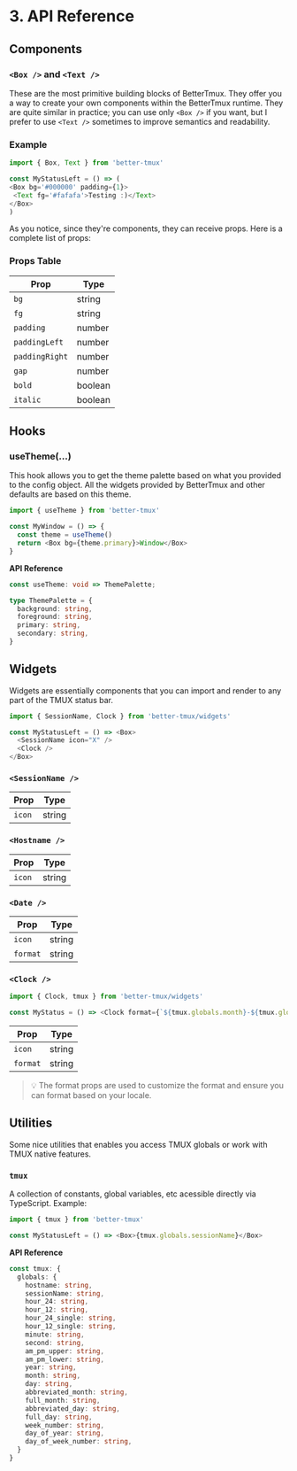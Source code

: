 # 3. API Reference

## Components
### `<Box />` and `<Text />`

These are the most primitive building blocks of BetterTmux. They offer you a way to create your own components within the BetterTmux runtime.
They are quite similar in practice; you can use only `<Box />` if you want, but I prefer to use `<Text />` sometimes to improve semantics and readability.

### Example

```typescript
import { Box, Text } from 'better-tmux'

const MyStatusLeft = () => (
<Box bg='#000000' padding={1}>
 <Text fg='#fafafa'>Testing :)</Text>
</Box>
)
```

As you notice, since they're components, they can receive props. Here is a complete list of props:

### Props Table

| Prop           | Type    |
| -------------- | ------- |
| `bg`           | string  |
| `fg`           | string  |
| `padding`      | number  |
| `paddingLeft`  | number  |
| `paddingRight` | number  |
| `gap`          | number  |
| `bold`         | boolean |
| `italic`       | boolean |

## Hooks
### useTheme(...)
This hook allows you to get the theme palette based on what you provided to the config object. All the widgets provided by BetterTmux and other defaults are based on this theme.
```typescript
import { useTheme } from 'better-tmux'

const MyWindow = () => {
  const theme = useTheme()
  return <Box bg={theme.primary}>Window</Box>
}
```
**API Reference**
```typescript
const useTheme: void => ThemePalette;

type ThemePalette = {
  background: string,
  foreground: string,
  primary: string,
  secondary: string,
}
```
## Widgets
Widgets are essentially components that you can import and render to any part of the TMUX status bar. 

```typescript
import { SessionName, Clock } from 'better-tmux/widgets'

const MyStatusLeft = () => <Box>
  <SessionName icon="X" />
  <Clock />
</Box>
```

### `<SessionName />`
| Prop           | Type    |
| -------------- | ------- |
| `icon`         | string  |


### `<Hostname />`

| Prop           | Type    |
| -------------- | ------- |
| `icon`         | string  |

### `<Date />`
| Prop           | Type    |
| -------------- | ------- |
| `icon`         | string  |
| `format`       | string  |

### `<Clock />`
```typescript
import { Clock, tmux } from 'better-tmux/widgets'

const MyStatus = () => <Clock format={`${tmux.globals.month}-${tmux.globals.day}-${tmux.globals.year}`} />
```
| Prop           | Type    |
| -------------- | ------- |
| `icon`         | string  |
| `format`       | string  |

> 💡 The format props are used to customize the format and ensure you can format based on your locale.

## Utilities
Some nice utilities that enables you access TMUX globals or work with TMUX native features.
### `tmux` 
A collection of constants, global variables, etc acessible directly via TypeScript. Example:
```typescript
import { tmux } from 'better-tmux'

const MyStatusLeft = () => <Box>{tmux.globals.sessionName}</Box>
```
**API Reference**
```typescript
const tmux: {
  globals: {  
    hostname: string,
    sessionName: string,
    hour_24: string,
    hour_12: string,
    hour_24_single: string,
    hour_12_single: string,
    minute: string,
    second: string,
    am_pm_upper: string,
    am_pm_lower: string,
    year: string, 
    month: string, 
    day: string, 
    abbreviated_month: string, 
    full_month: string, 
    abbreviated_day: string, 
    full_day: string, 
    week_number: string, 
    day_of_year: string, 
    day_of_week_number: string,
  }
}
```
